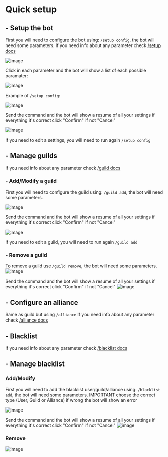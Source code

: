 # Quick setup

## - Setup the bot

First you will need to configure the bot using: `/setup config`, the bot will need some parameters.
If you need info about any parameter check [/setup docs](docs/setup/index.md)

![image](https://user-images.githubusercontent.com/4247187/180800612-4bc50cbf-aa15-41d2-afd4-f95e3892172c.png)

Click in each parameter and the bot will show a list of each possible paramater:

![image](https://user-images.githubusercontent.com/4247187/180801330-08a451c2-5e33-4c66-90ce-e22644d3cd9b.png)


Example of `/setup config`:

![image](https://user-images.githubusercontent.com/4247187/180801036-3de048f4-2b71-4802-a290-abe2c1295051.png)

Send the command and the bot will show a resume of all your settings if everything it's correct click "Confirm" if not "Cancel"

![image](https://user-images.githubusercontent.com/4247187/180801760-7cc1c824-0245-4a3c-98bb-688928dc2082.png)

If you need to edit a settings, you will need to run again `/setup config`

## - Manage guilds

If you need info about any parameter check [/guild docs](docs/guild/index.md)

### - Add/Modify a guild

First you will need to configure the guild using: `/guild add`, the bot will need some parameters.

![image](https://user-images.githubusercontent.com/4247187/180802319-a0769c2a-c697-4959-8860-0c9488a228d9.png)

Send the command and the bot will show a resume of all your settings if everything it's correct click "Confirm" if not "Cancel"

![image](https://user-images.githubusercontent.com/4247187/180802496-86eeccc9-581c-4f94-87c7-9d5b36986c62.png)

If you need to edit a guild, you will need to run again `/guild add`

### - Remove a guild

To remove a guild use `/guild remove`, the bot will need some parameters.
![image](https://user-images.githubusercontent.com/4247187/180802858-3ea86815-fa89-40df-9bda-09c9b521c8d4.png)

Send the command and the bot will show a resume of all your settings if everything it's correct click "Confirm" if not "Cancel"
![image](https://user-images.githubusercontent.com/4247187/180802961-6e7490ef-26e7-4d63-8730-96a329a086e5.png)


## - Configure an alliance

Same as guild but using `/alliance`
If you need info about any parameter check [/alliance docs](docs/alliance/index.md)

## - Blacklist

If you need info about any parameter check [/blacklist docs](docs/blacklist/index.md)

## - Manage blacklist

### Add/Modify

First you will need to add the blacklist user/guild/alliance using: `/blacklist add`, the bot will need some parameters.
IMPORTANT choose the correct type (User, Guild or Alliance) if wrong the bot will show an error

![image](https://user-images.githubusercontent.com/4247187/180803539-b9b10f82-e186-4867-8352-bdd1ffd14dbb.png)

Send the command and the bot will show a resume of all your settings if everything it's correct click "Confirm" if not "Cancel"
![image](https://user-images.githubusercontent.com/4247187/180803863-c5c7c051-4e06-4181-92be-589df3290c5f.png)


### Remove

![image](https://user-images.githubusercontent.com/4247187/180803921-9d0d07ab-3320-4abe-b320-20595a96b747.png)
